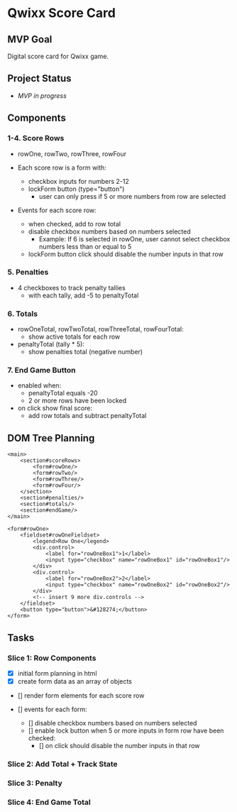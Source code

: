 # Qwixx Score Card

## MVP Goal

Digital score card for Qwixx game.

## Project Status

- _MVP in progress_

## Components

### 1-4. Score Rows

- rowOne, rowTwo, rowThree, rowFour

- Each score row is a form with:

  - checkbox inputs for numbers 2-12
  - lockForm button (type="button")
    - user can only press if 5 or more numbers from row are selected

- Events for each score row:
  - when checked, add to row total
  - disable checkbox numbers based on numbers selected
    - Example: If 6 is selected in rowOne, user cannot select checkbox numbers less than or equal to 5
  - lockForm button click should disable the number inputs in that row

### 5. Penalties

- 4 checkboxes to track penalty tallies
  - with each tally, add -5 to penaltyTotal

### 6. Totals

- rowOneTotal, rowTwoTotal, rowThreeTotal, rowFourTotal:
  - show active totals for each row
- penaltyTotal (tally \* 5):
  - show penalties total (negative number)

### 7. End Game Button

- enabled when:
  - penaltyTotal equals -20
  - 2 or more rows have been locked
- on click show final score:
  - add row totals and subtract penaltyTotal

## DOM Tree Planning

```
<main>
    <section#scoreRows>
        <form#rowOne/>
        <form#rowTwo/>
        <form#rowThree/>
        <form#rowFour/>
    </section>
    <section#penalties/>
    <section#totals/>
    <section#endGame/>
</main>
```

```
<form#rowOne>
    <fieldset#rowOneFieldset>
        <legend>Row One</legend>
        <div.control>
            <label for="rowOneBox1">1</label>
            <input type="checkbox" name="rowOneBox1" id="rowOneBox1"/>
        </div>
        <div.control>
            <label for="rowOneBox2">2</label>
            <input type="checkbox" name="rowOneBox2" id="rowOneBox2"/>
        </div>
        <!-- insert 9 more div.controls -->
    </fieldset>
    <button type="button">&#128274;</button>
</form>
```

## Tasks

### Slice 1: Row Components

- [x] initial form planning in html
- [x] create form data as an array of objects
- [] render form elements for each score row
- [] events for each form:

  - [] disable checkbox numbers based on numbers selected
  - [] enable lock button when 5 or more inputs in form row have been checked:
    - [] on click should disable the number inputs in that row

### Slice 2: Add Total + Track State

### Slice 3: Penalty

### Slice 4: End Game Total
